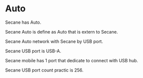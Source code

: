 # Auto

Secane has Auto.

Secane Auto is define as Auto that is extern to Secane.

Secane Auto network with Secane by USB port.

Secane USB port is USB-A.

Secane mobile has 1 port that dedicate to connect with USB hub.

Secane USB port count practic is 256.